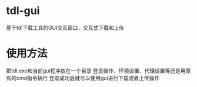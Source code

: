 # tdl-gui
基于tdl下载工具的GUI交互窗口，交互式下载和上传
# 使用方法
把tdl.exe和当前gui程序放在一个目录
登录操作、环境设置、代理设置等还是用原有的cmd指令执行
登录成功后就可以使用gui进行下载或者上传操作
